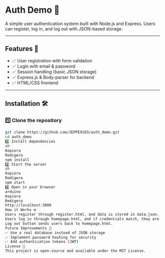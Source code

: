 # Auth Demo 🚀

A simple user authentication system built with Node.js and Express. Users can register, log in, and log out with JSON-based storage.

---

## Features 🌟
- ✅ User registration with form validation
- ✅ Login with email & password
- ✅ Session handling (basic JSON storage)
- ✅ Express.js & Body-parser for backend
- ✅ HTML/CSS frontend

---

## Installation 🛠
### 1️⃣ Clone the repository  
```sh
git clone https://github.com/JEPPE9103/auth_demo.git
cd auth_demo
2️⃣ Install dependencies
sh
Kopiera
Redigera
npm install
3️⃣ Start the server
sh
Kopiera
Redigera
npm start
4️⃣ Open in your browser
arduino
Kopiera
Redigera
http://localhost:3000
How it Works ⚙️
Users register through register.html, and data is stored in data.json.
Users log in through homepage.html, and if credentials match, they are redirected to welcome.html.
Log out button sends users back to homepage.html.
Future Improvements 🚀
✅ Use a real database instead of JSON storage
✅ Implement password hashing for security
✅ Add authentication tokens (JWT)
License 📜
This project is open-source and available under the MIT License.
